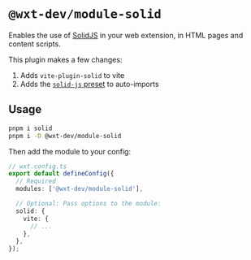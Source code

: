 # `@wxt-dev/module-solid`

Enables the use of [SolidJS](https://www.solidjs.com/) in your web extension, in HTML pages and content scripts.

This plugin makes a few changes:

1. Adds `vite-plugin-solid` to vite
2. Adds the [`solid-js` preset](https://github.com/unjs/unimport/blob/main/src/presets/solid.ts) to auto-imports

## Usage

```sh
pnpm i solid
pnpm i -D @wxt-dev/module-solid
```

Then add the module to your config:

```ts
// wxt.config.ts
export default defineConfig({
  // Required
  modules: ['@wxt-dev/module-solid'],

  // Optional: Pass options to the module:
  solid: {
    vite: {
      // ...
    },
  },
});
```
